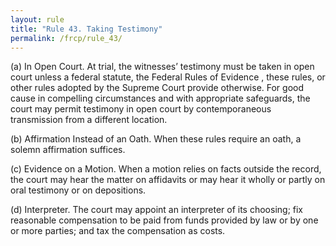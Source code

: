```yaml
---
layout: rule
title: "Rule 43. Taking Testimony"
permalink: /frcp/rule_43/
---
```


(a) In Open Court. At trial, the witnesses’ testimony must be taken in open court unless a federal statute, the Federal Rules of Evidence , these rules, or other rules adopted by the Supreme Court provide otherwise. For good cause in compelling circumstances and with appropriate safeguards, the court may permit testimony in open court by contemporaneous transmission from a different location.


(b) Affirmation Instead of an Oath. When these rules require an oath, a solemn affirmation suffices.


(c) Evidence on a Motion. When a motion relies on facts outside the record, the court may hear the matter on affidavits or may hear it wholly or partly on oral testimony or on depositions.


(d) Interpreter. The court may appoint an interpreter of its choosing; fix reasonable compensation to be paid from funds provided by law or by one or more parties; and tax the compensation as costs.

